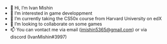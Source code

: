 - 👋 Hi, I’m Ivan Mishin
- 👀 I’m interested in game developpment
- 🌱 I’m currently taking the CS50x course from Harvard University on edX
- 💞️ I’m looking to collaborate on some games
- 📫 You can vontact me via email (imishin5365@gmail.com) or via discord (IvanMishin#3997)

<!---
IvanMishin1/IvanMishin1 is a ✨ special ✨ repository because its `README.md` (this file) appears on your GitHub profile.
You can click the Preview link to take a look at your changes.
--->
